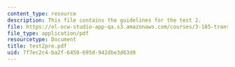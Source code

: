```yaml
---
content_type: resource
description: This file contains the guidelines for the test 2.
file: https://ol-ocw-studio-app-qa.s3.amazonaws.com/courses/3-185-transport-phenomena-in-materials-engineering-fall-2003/7f7ec2c4ba2f6450695d942dbe3d63d9_test2pre.pdf
file_type: application/pdf
resourcetype: Document
title: test2pre.pdf
uid: 7f7ec2c4-ba2f-6450-695d-942dbe3d63d9
---
```

